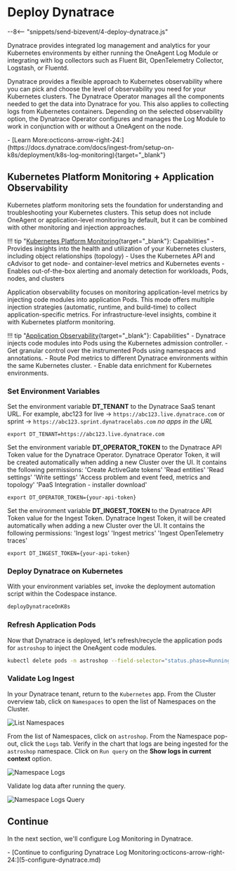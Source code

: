 # Deploy Dynatrace
--8<-- "snippets/send-bizevent/4-deploy-dynatrace.js"

Dynatrace provides integrated log management and analytics for your Kubernetes environments by either running the OneAgent Log Module or integrating with log collectors such as Fluent Bit, OpenTelemetry Collector, Logstash, or Fluentd.

Dynatrace provides a flexible approach to Kubernetes observability where you can pick and choose the level of observability you need for your Kubernetes clusters. The Dynatrace Operator manages all the components needed to get the data into Dynatrace for you. This also applies to collecting logs from Kubernetes containers. Depending on the selected observability option, the Dynatrace Operator configures and manages the Log Module to work in conjunction with or without a OneAgent on the node.

<div class="grid cards" markdown>
- [Learn More:octicons-arrow-right-24:](https://docs.dynatrace.com/docs/ingest-from/setup-on-k8s/deployment/k8s-log-monitoring){target="_blank"}
</div>

## Kubernetes Platform Monitoring + Application Observability

Kubernetes platform monitoring sets the foundation for understanding and troubleshooting your Kubernetes clusters. This setup does not include OneAgent or application-level monitoring by default, but it can be combined with other monitoring and injection approaches.

!!! tip "[Kubernetes Platform Monitoring](https://docs.dynatrace.com/docs/ingest-from/setup-on-k8s/how-it-works/kubernetes-monitoring){target="_blank"}: Capabilities"
    - Provides insights into the health and utilization of your Kubernetes clusters, including object relationships (topology)
    - Uses the Kubernetes API and cAdvisor to get node- and container-level metrics and Kubernetes events
    - Enables out-of-the-box alerting and anomaly detection for workloads, Pods, nodes, and clusters

Application observability focuses on monitoring application-level metrics by injecting code modules into application Pods. This mode offers multiple injection strategies (automatic, runtime, and build-time) to collect application-specific metrics. For infrastructure-level insights, combine it with Kubernetes platform monitoring.

!!! tip "[Application Observability](https://docs.dynatrace.com/docs/ingest-from/setup-on-k8s/how-it-works/application-monitoring){target="_blank"}: Capabilities"
    - Dynatrace injects code modules into Pods using the Kubernetes admission controller.
    - Get granular control over the instrumented Pods using namespaces and annotations.
    - Route Pod metrics to different Dynatrace environments within the same Kubernetes cluster.
    - Enable data enrichment for Kubernetes environments.

### Set Environment Variables

Set the environment variable **DT_TENANT** to the Dynatrace SaaS tenant URL.  For example, abc123 for live -> `https://abc123.live.dynatrace.com` or sprint -> `https://abc123.sprint.dynatracelabs.com` *no apps in the URL*

```text
export DT_TENANT=https://abc123.live.dynatrace.com
```

Set the environment variable **DT_OPERATOR_TOKEN** to the Dynatrace API Token value for the Dynatrace Operator.  Dynatrace Operator Token, it will be created automatically when adding a new Cluster over the UI. It contains the following permissions: 'Create ActiveGate tokens' 'Read entities' 'Read settings' 'Write settings' 'Access problem and event feed, metrics and topology' 'PaaS Integration - installer download'

```text
export DT_OPERATOR_TOKEN={your-api-token}
```

Set the environment variable **DT_INGEST_TOKEN** to the Dynatrace API Token value for the Ingest Token.  Dynatrace Ingest Token, it will be created automatically when adding a new Cluster over the UI. It contains the following permissions: 'Ingest logs' 'Ingest metrics' 'Ingest OpenTelemetry traces'

```text
export DT_INGEST_TOKEN={your-api-token}
```

### Deploy Dynatrace on Kubernetes

With your environment variables set, invoke the deployment automation script within the Codespace instance.

```sh
deployDynatraceOnK8s
```



### Refresh Application Pods

Now that Dynatrace is deployed, let's refresh/recycle the application pods for `astroshop` to inject the OneAgent code modules.

```sh
kubectl delete pods -n astroshop --field-selector="status.phase=Running"
```

### Validate Log Ingest

In your Dynatrace tenant, return to the `Kubernetes` app.  From the Cluster overview tab, click on `Namespaces` to open the list of Namespaces on the Cluster.

![List Namespaces](./img/deploy-dynatrace_k8s_cluster_list_namespaces.png)

From the list of Namespaces, click on `astroshop`.  From the Namespace pop-out, click the `Logs` tab.  Verify in the chart that logs are being ingested for the `astroshop` namespace.  Click on `Run query` on the **Show logs in current context** option.

![Namespace Logs](./img/deploy-dynatrace_k8s_namespace_logs.png)

Validate log data after running the query.

![Namespace Logs Query](./img/deploy-dynatrace_k8s_namespace_query_logs.png)

## Continue

In the next section, we'll configure Log Monitoring in Dynatrace.

<div class="grid cards" markdown>
- [Continue to configuring Dynatrace Log Monitoring:octicons-arrow-right-24:](5-configure-dynatrace.md)
</div>